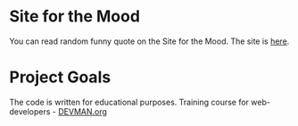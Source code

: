 # Site for the Mood

You can read random funny quote on the Site for the Mood. The site is [here](https://mxmaslin.github.io/20_mood/). 

# Project Goals

The code is written for educational purposes. Training course for web-developers - [DEVMAN.org](https://devman.org)
